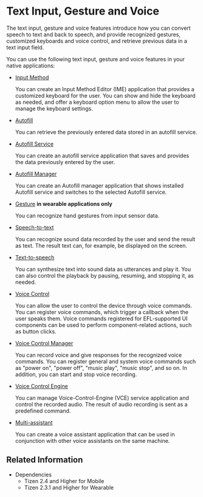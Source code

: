 # Text Input, Gesture and Voice


The text input, gesture and voice features introduce how you can convert speech to text and back to speech, and provide recognized gestures, customized keyboards and voice control, and retrieve previous data in a text input field.

You can use the following text input, gesture and voice features in your native applications:

- [Input Method](input-method.md)

  You can create an Input Method Editor (IME) application that provides a customized keyboard for the user. You can show and hide the keyboard as needed, and offer a keyboard option menu to allow the user to manage the keyboard settings.

- [Autofill](autofill.md)

  You can retrieve the previously entered data stored in an autofill service.

- [Autofill Service](autofill-service.md)

  You can create an autofill service application that saves and provides the data previously entered by the user.

- [Autofill Manager](autofill-manager.md)

  You can create an Autofill manager application that shows installed Autofill service and switches to the selected Autofill service.

- [Gesture](capi-ui-gesture.md) **in wearable applications only**

  You can recognize hand gestures from input sensor data.

- [Speech-to-text](stt.md)

  You can recognize sound data recorded by the user and send the result as text. The result text can, for example, be displayed on the screen.

- [Text-to-speech](tts.md)

  You can synthesize text into sound data as utterances and play it. You can also control the playback by pausing, resuming, and stopping it, as needed.

- [Voice Control](voice-control.md)

  You can allow the user to control the device through voice commands. You can register voice commands, which trigger a callback when the user speaks them. Voice commands registered for EFL-supported UI components can be used to perform component-related actions, such as button clicks.

- [Voice Control Manager](voice-control-manager.md)

  You can record voice and give responses for the recognized voice commands. You can register general and system voice commands such as "power on", "power off", "music play", "music stop", and so on. In addition, you can start and stop voice recording.

- [Voice Control Engine](voice-control-engine.md)

  You can manage Voice-Control-Engine (VCE) service application and control the recorded audio. The result of audio recording is sent as a predefined command.

- [Multi-assistant](multi-assistant.md)

  You can create a voice assistant application that can be used in conjunction with other voice assistants on the same machine.

## Related Information
- Dependencies
  - Tizen 2.4 and Higher for Mobile
  - Tizen 2.3.1 and Higher for Wearable
